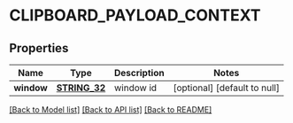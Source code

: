 # CLIPBOARD_PAYLOAD_CONTEXT

## Properties
Name | Type | Description | Notes
------------ | ------------- | ------------- | -------------
**window** | [**STRING_32**](STRING_32.md) | window id | [optional] [default to null]

[[Back to Model list]](../README.md#documentation-for-models) [[Back to API list]](../README.md#documentation-for-api-endpoints) [[Back to README]](../README.md)


